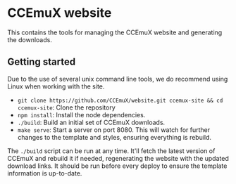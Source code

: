# CCEmuX website
This contains the tools for managing the CCEmuX website and generating the
downloads.

## Getting started
Due to the use of several unix command line tools, we do recommend using Linux
when working with the site.

 - `git clone https://github.com/CCEmuX/website.git ccemux-site && cd
   ccemux-site`: Clone the repository
 - `npm install`: Install the node dependencies.
 - `./build`: Build an initial set of CCEmuX downloads.
 - `make serve`: Start a server on port 8080. This will watch for further
   changes to the template and styles, ensuring everything is rebuild.

The `./build` script can be run at any time. It'll fetch the latest version of
CCEmuX and rebuild it if needed, regenerating the website with the updated
download links. It should be run before every deploy to ensure the template
information is up-to-date.
